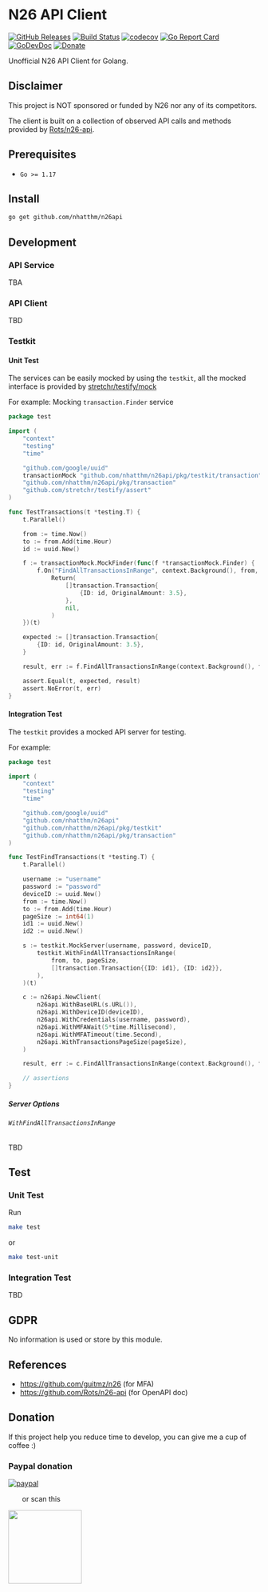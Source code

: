 # N26 API Client

[![GitHub Releases](https://img.shields.io/github/v/release/nhatthm/n26api)](https://github.com/nhatthm/n26api/releases/latest)
[![Build Status](https://github.com/nhatthm/n26api/actions/workflows/test.yaml/badge.svg)](https://github.com/nhatthm/n26api/actions/workflows/test.yaml)
[![codecov](https://codecov.io/gh/nhatthm/n26api/branch/master/graph/badge.svg?token=eTdAgDE2vR)](https://codecov.io/gh/nhatthm/n26api)
[![Go Report Card](https://goreportcard.com/badge/github.com/nhatthm/httpmock)](https://goreportcard.com/report/github.com/nhatthm/httpmock)
[![GoDevDoc](https://img.shields.io/badge/dev-doc-00ADD8?logo=go)](https://pkg.go.dev/github.com/nhatthm/n26api)
[![Donate](https://img.shields.io/badge/Donate-PayPal-green.svg)](https://www.paypal.com/donate/?hosted_button_id=PJZSGJN57TDJY)

Unofficial N26 API Client for Golang.

## Disclaimer

This project is NOT sponsored or funded by N26 nor any of its competitors.

The client is built on a collection of observed API calls and methods provided by [Rots/n26-api](https://github.com/Rots/n26-api).

## Prerequisites

- `Go >= 1.17`

## Install

```bash
go get github.com/nhatthm/n26api
```

## Development

### API Service

TBA

### API Client

TBD

### Testkit

#### Unit Test

The services can be easily mocked by using the `testkit`, all the mocked interface is provided
by [stretchr/testify/mock](https://github.com/stretchr/testify#mock-package)

For example: Mocking `transaction.Finder` service

```go
package test

import (
    "context"
    "testing"
    "time"

    "github.com/google/uuid"
    transactionMock "github.com/nhatthm/n26api/pkg/testkit/transaction"
    "github.com/nhatthm/n26api/pkg/transaction"
    "github.com/stretchr/testify/assert"
)

func TestTransactions(t *testing.T) {
    t.Parallel()

    from := time.Now()
    to := from.Add(time.Hour)
    id := uuid.New()

    f := transactionMock.MockFinder(func(f *transactionMock.Finder) {
        f.On("FindAllTransactionsInRange", context.Background(), from, to).
            Return(
                []transaction.Transaction{
                    {ID: id, OriginalAmount: 3.5},
                },
                nil,
            )
    })(t)

    expected := []transaction.Transaction{
        {ID: id, OriginalAmount: 3.5},
    }

    result, err := f.FindAllTransactionsInRange(context.Background(), from, to)

    assert.Equal(t, expected, result)
    assert.NoError(t, err)
}
```

#### Integration Test

The `testkit` provides a mocked API server for testing.

For example:

```go
package test

import (
    "context"
    "testing"
    "time"

    "github.com/google/uuid"
    "github.com/nhatthm/n26api"
    "github.com/nhatthm/n26api/pkg/testkit"
    "github.com/nhatthm/n26api/pkg/transaction"
)

func TestFindTransactions(t *testing.T) {
    t.Parallel()

    username := "username"
    password := "password"
    deviceID := uuid.New()
    from := time.Now()
    to := from.Add(time.Hour)
    pageSize := int64(1)
    id1 := uuid.New()
    id2 := uuid.New()

    s := testkit.MockServer(username, password, deviceID,
        testkit.WithFindAllTransactionsInRange(
            from, to, pageSize,
            []transaction.Transaction{{ID: id1}, {ID: id2}},
        ),
    )(t)

    c := n26api.NewClient(
        n26api.WithBaseURL(s.URL()),
        n26api.WithDeviceID(deviceID),
        n26api.WithCredentials(username, password),
        n26api.WithMFAWait(5*time.Millisecond),
        n26api.WithMFATimeout(time.Second),
        n26api.WithTransactionsPageSize(pageSize),
    )

    result, err := c.FindAllTransactionsInRange(context.Background(), from, to)

    // assertions
}
```

##### Server Options

###### `WithFindAllTransactionsInRange`

TBD

## Test

### Unit Test

Run

```bash
make test
```

or

```bash
make test-unit
```

### Integration Test

TBD

## GDPR

No information is used or store by this module.

## References

- https://github.com/guitmz/n26 (for MFA)
- https://github.com/Rots/n26-api (for OpenAPI doc)

## Donation

If this project help you reduce time to develop, you can give me a cup of coffee :)

### Paypal donation

[![paypal](https://www.paypalobjects.com/en_US/i/btn/btn_donateCC_LG.gif)](https://www.paypal.com/donate/?hosted_button_id=PJZSGJN57TDJY)

&nbsp;&nbsp;&nbsp;&nbsp;&nbsp;&nbsp;&nbsp;or scan this

<img src="https://user-images.githubusercontent.com/1154587/113494222-ad8cb200-94e6-11eb-9ef3-eb883ada222a.png" width="147px" />
